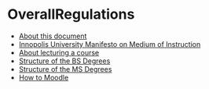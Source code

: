 






OverallRegulations
==================






* [About this document](https://eduwiki.innopolis.university/index.php/About_this_document)
* [Innopolis University Manifesto on Medium of Instruction](https://eduwiki.innopolis.university/index.php/InnopolisUniversityManifestoonMedium)
* [About lecturing a course](https://eduwiki.innopolis.university/index.php/About_lecturing_a_course)
* [Structure of the BS Degrees](https://eduwiki.innopolis.university/index.php/Structure_of_the_BS_Degrees)
* [Structure of the MS Degrees](https://eduwiki.innopolis.university/index.php/Structure_of_the_MS_Degrees)
* [How to Moodle](https://eduwiki.innopolis.university/index.php/HowToMoodle)










